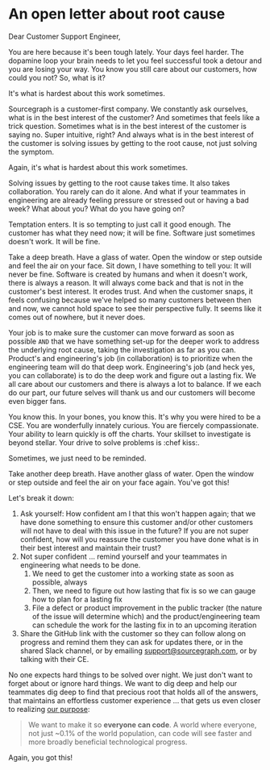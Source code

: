 # An open letter about root cause

Dear Customer Support Engineer,

You are here because it's been tough lately. Your days feel harder. The dopamine loop your brain needs to let you feel successful took a detour and you are losing your way. You know you still care about our customers, how could you not? So, what is it?

It's what is hardest about this work sometimes.

Sourcegraph is a customer-first company. We constantly ask ourselves, what is in the best interest of the customer? And sometimes that feels like a trick question. Sometimes what is in the best interest of the customer is saying no. Super intuitive, right? And always what is in the best interest of the customer is solving issues by getting to the root cause, not just solving the symptom.

Again, it's what is hardest about this work sometimes.

Solving issues by getting to the root cause takes time. It also takes collaboration. You rarely can do it alone. And what if your teammates in engineering are already feeling pressure or stressed out or having a bad week? What about you? What do you have going on?

Temptation enters. It is so tempting to just call it good enough. The customer has what they need now; it will be fine. Software just sometimes doesn't work. It will be fine.

Take a deep breath. Have a glass of water. Open the window or step outside and feel the air on your face. Sit down, I have something to tell you: It will never be fine. Software is created by humans and when it doesn't work, there is always a reason. It will always come back and that is not in the customer's best interest. It erodes trust. And when the customer snaps, it feels confusing because we've helped so many customers between then and now, we cannot hold space to see their perspective fully. It seems like it comes out of nowhere, but it never does.

Your job is to make sure the customer can move forward as soon as possible `AND` that we have something set-up for the deeper work to address the underlying root cause, taking the investigation as far as you can. Product's and engineering's job (in collaboration) is to prioritize when the engineering team will do that deep work. Engineering's job (and heck yes, you can collaborate) is to do the deep work and figure out a lasting fix. We all care about our customers and there is always a lot to balance. If we each do our part, our future selves will thank us and our customers will become even bigger fans.

You know this. In your bones, you know this. It's why you were hired to be a CSE. You are wonderfully innately curious. You are fiercely compassionate. Your ability to learn quickly is off the charts. Your skillset to investigate is beyond stellar. Your drive to solve problems is :chef kiss:.

Sometimes, we just need to be reminded.

Take another deep breath. Have another glass of water. Open the window or step outside and feel the air on your face again. You've got this!

Let's break it down:

1. Ask yourself: How confident am I that this won't happen again; that we have done something to ensure this customer and/or other customers will not have to deal with this issue in the future? If you are not super confident, how will you reassure the customer you have done what is in their best interest and maintain their trust?
2. Not super confident ... remind yourself and your teammates in engineering what needs to be done.
   1. We need to get the customer into a working state as soon as possible, always
   2. Then, we need to figure out how lasting that fix is so we can gauge how to plan for a lasting fix
   3. File a defect or product improvement in the public tracker (the nature of the issue will determine which) and the product/engineering team can schedule the work for the lasting fix in to an upcoming iteration
3. Share the GitHub link with the customer so they can follow along on progress and remind them they can ask for updates there, or in the shared Slack channel, or by emailing support@sourcegraph.com, or by talking with their CE.

No one expects hard things to be solved over night. We just don't want to forget about or ignore hard things. We want to dig deep and help our teammates dig deep to find that precious root that holds all of the answers, that maintains an effortless customer experience ... that gets us even closer to realizing [our purpose](../direction/index.md#purpose):

> We want to make it so **everyone can code**. A world where everyone, not just ~0.1% of the world population, can code will see faster and more broadly beneficial technological progress.

Again, you got this!
